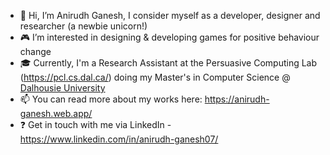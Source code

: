 - 👋 Hi, I’m Anirudh Ganesh, I consider myself as a developer, designer and researcher (a newbie unicorn!)
- :video_game: I’m interested in designing & developing games for positive behaviour change
- :mortar_board: Currently, I'm a Research Assistant at the Persuasive Computing Lab (https://pcl.cs.dal.ca/) doing my Master's in Computer Science @ <a href="https://www.dal.ca/">Dalhousie University</a>
- 📫 You can read more about my works here: https://anirudh-ganesh.web.app/
- :question: Get in touch with me via LinkedIn - https://www.linkedin.com/in/anirudh-ganesh07/
<!---
AniG007/AniG007 is a ✨ special ✨ repository because its `README.md` (this file) appears on your GitHub profile.
You can click the Preview link to take a look at your changes.
--->
